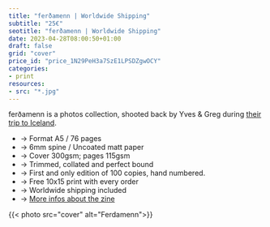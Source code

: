 ```yaml
---
title: "ferðamenn | Worldwide Shipping"
subtitle: "25€"
seotitle: "ferðamenn | Worldwide Shipping"
date: 2023-04-28T08:00:50+01:00
draft: false
grid: "cover"
price_id: "price_1N29PeH3a7SzE1LPSDZgwOCY"
categories:
- print
resources:
- src: "*.jpg"
---
```


ferðamenn is a photos collection, shooted back by Yves & Greg during [their trip to Iceland](https://deploy-preview-136--dazzling-pike-8ee366.netlify.app/le-paradoxe-islandais/). 

* → Format A5 / 76 pages
* → 6mm spine / Uncoated matt paper
* → Cover 300gsm; pages 115gsm 
* → Trimmed, collated and perfect bound
* → First and only edition of 100 copies, hand numbered.
* → Free 10x15 print with every order
* → Worldwide shipping included
* → [More infos about the zine](https://gregorymignard.com/mon-premier-zine/)

{{< photo src="cover" alt="Ferdamenn">}}